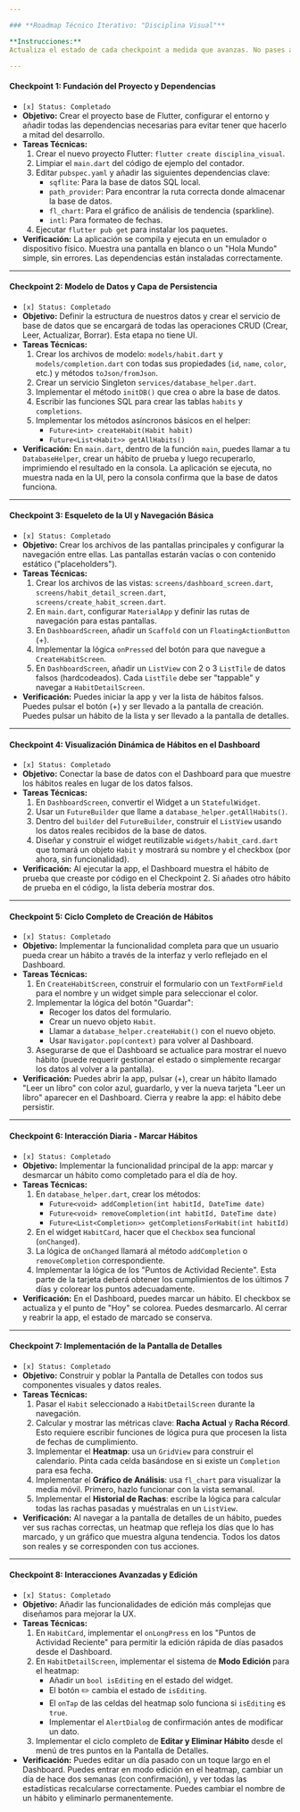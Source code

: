 ```yaml
---

### **Roadmap Técnico Iterativo: "Disciplina Visual"**

**Instrucciones:**
Actualiza el estado de cada checkpoint a medida que avanzas. No pases al siguiente hasta que la verificación del actual sea 100% satisfactoria.

---
```


#### **Checkpoint 1: Fundación del Proyecto y Dependencias**

*   `[x] Status: Completado`
*   **Objetivo:** Crear el proyecto base de Flutter, configurar el entorno y añadir todas las dependencias necesarias para evitar tener que hacerlo a mitad del desarrollo.
*   **Tareas Técnicas:**
    1.  Crear el nuevo proyecto Flutter: `flutter create disciplina_visual`.
    2.  Limpiar el `main.dart` del código de ejemplo del contador.
    3.  Editar `pubspec.yaml` y añadir las siguientes dependencias clave:
        *   `sqflite`: Para la base de datos SQL local.
        *   `path_provider`: Para encontrar la ruta correcta donde almacenar la base de datos.
        *   `fl_chart`: Para el gráfico de análisis de tendencia (sparkline).
        *   `intl`: Para formateo de fechas.
    4.  Ejecutar `flutter pub get` para instalar los paquetes.
*   **Verificación:** La aplicación se compila y ejecuta en un emulador o dispositivo físico. Muestra una pantalla en blanco o un "Hola Mundo" simple, sin errores. Las dependencias están instaladas correctamente.

---

#### **Checkpoint 2: Modelo de Datos y Capa de Persistencia**

*   `[x] Status: Completado`
*   **Objetivo:** Definir la estructura de nuestros datos y crear el servicio de base de datos que se encargará de todas las operaciones CRUD (Crear, Leer, Actualizar, Borrar). Esta etapa no tiene UI.
*   **Tareas Técnicas:**
    1.  Crear los archivos de modelo: `models/habit.dart` y `models/completion.dart` con todas sus propiedades (`id`, `name`, `color`, etc.) y métodos `toJson/fromJson`.
    2.  Crear un servicio Singleton `services/database_helper.dart`.
    3.  Implementar el método `initDB()` que crea o abre la base de datos.
    4.  Escribir las funciones SQL para crear las tablas `habits` y `completions`.
    5.  Implementar los métodos asíncronos básicos en el helper:
        *   `Future<int> createHabit(Habit habit)`
        *   `Future<List<Habit>> getAllHabits()`
*   **Verificación:** En `main.dart`, dentro de la función `main`, puedes llamar a tu `DatabaseHelper`, crear un hábito de prueba y luego recuperarlo, imprimiendo el resultado en la consola. La aplicación se ejecuta, no muestra nada en la UI, pero la consola confirma que la base de datos funciona.

---

#### **Checkpoint 3: Esqueleto de la UI y Navegación Básica**

*   `[x] Status: Completado`
*   **Objetivo:** Crear los archivos de las pantallas principales y configurar la navegación entre ellas. Las pantallas estarán vacías o con contenido estático ("placeholders").
*   **Tareas Técnicas:**
    1.  Crear los archivos de las vistas: `screens/dashboard_screen.dart`, `screens/habit_detail_screen.dart`, `screens/create_habit_screen.dart`.
    2.  En `main.dart`, configurar `MaterialApp` y definir las rutas de navegación para estas pantallas.
    3.  En `DashboardScreen`, añadir un `Scaffold` con un `FloatingActionButton` (+).
    4.  Implementar la lógica `onPressed` del botón para que navegue a `CreateHabitScreen`.
    5.  En `DashboardScreen`, añadir un `ListView` con 2 o 3 `ListTile` de datos falsos (hardcodeados). Cada `ListTile` debe ser "tappable" y navegar a `HabitDetailScreen`.
*   **Verificación:** Puedes iniciar la app y ver la lista de hábitos falsos. Puedes pulsar el botón (+) y ser llevado a la pantalla de creación. Puedes pulsar un hábito de la lista y ser llevado a la pantalla de detalles.

---

#### **Checkpoint 4: Visualización Dinámica de Hábitos en el Dashboard**

*   `[x] Status: Completado`
*   **Objetivo:** Conectar la base de datos con el Dashboard para que muestre los hábitos reales en lugar de los datos falsos.
*   **Tareas Técnicas:**
    1.  En `DashboardScreen`, convertir el Widget a un `StatefulWidget`.
    2.  Usar un `FutureBuilder` que llame a `database_helper.getAllHabits()`.
    3.  Dentro del `builder` del `FutureBuilder`, construir el `ListView` usando los datos reales recibidos de la base de datos.
    4.  Diseñar y construir el widget reutilizable `widgets/habit_card.dart` que tomará un objeto `Habit` y mostrará su nombre y el checkbox (por ahora, sin funcionalidad).
*   **Verificación:** Al ejecutar la app, el Dashboard muestra el hábito de prueba que creaste por código en el Checkpoint 2. Si añades otro hábito de prueba en el código, la lista debería mostrar dos.

---

#### **Checkpoint 5: Ciclo Completo de Creación de Hábitos**

*   `[x] Status: Completado`
*   **Objetivo:** Implementar la funcionalidad completa para que un usuario pueda crear un hábito a través de la interfaz y verlo reflejado en el Dashboard.
*   **Tareas Técnicas:**
    1.  En `CreateHabitScreen`, construir el formulario con un `TextFormField` para el nombre y un widget simple para seleccionar el color.
    2.  Implementar la lógica del botón "Guardar":
        *   Recoger los datos del formulario.
        *   Crear un nuevo objeto `Habit`.
        *   Llamar a `database_helper.createHabit()` con el nuevo objeto.
        *   Usar `Navigator.pop(context)` para volver al Dashboard.
    3.  Asegurarse de que el Dashboard se actualice para mostrar el nuevo hábito (puede requerir gestionar el estado o simplemente recargar los datos al volver a la pantalla).
*   **Verificación:** Puedes abrir la app, pulsar (+), crear un hábito llamado "Leer un libro" con color azul, guardarlo, y ver la nueva tarjeta "Leer un libro" aparecer en el Dashboard. Cierra y reabre la app: el hábito debe persistir.

---

#### **Checkpoint 6: Interacción Diaria - Marcar Hábitos**

*   `[x] Status: Completado`
*   **Objetivo:** Implementar la funcionalidad principal de la app: marcar y desmarcar un hábito como completado para el día de hoy.
*   **Tareas Técnicas:**
    1.  En `database_helper.dart`, crear los métodos:
        *   `Future<void> addCompletion(int habitId, DateTime date)`
        *   `Future<void> removeCompletion(int habitId, DateTime date)`
        *   `Future<List<Completion>> getCompletionsForHabit(int habitId)`
    2.  En el widget `HabitCard`, hacer que el `Checkbox` sea funcional (`onChanged`).
    3.  La lógica de `onChanged` llamará al método `addCompletion` o `removeCompletion` correspondiente.
    4.  Implementar la lógica de los "Puntos de Actividad Reciente". Esta parte de la tarjeta deberá obtener los cumplimientos de los últimos 7 días y colorear los puntos adecuadamente.
*   **Verificación:** En el Dashboard, puedes marcar un hábito. El checkbox se actualiza y el punto de "Hoy" se colorea. Puedes desmarcarlo. Al cerrar y reabrir la app, el estado de marcado se conserva.

---

#### **Checkpoint 7: Implementación de la Pantalla de Detalles**

*   `[x] Status: Completado`
*   **Objetivo:** Construir y poblar la Pantalla de Detalles con todos sus componentes visuales y datos reales.
*   **Tareas Técnicas:**
    1.  Pasar el `Habit` seleccionado a `HabitDetailScreen` durante la navegación.
    2.  Calcular y mostrar las métricas clave: **Racha Actual** y **Racha Récord**. Esto requiere escribir funciones de lógica pura que procesen la lista de fechas de cumplimiento.
    3.  Implementar el **Heatmap**: usa un `GridView` para construir el calendario. Pinta cada celda basándose en si existe un `Completion` para esa fecha.
    4.  Implementar el **Gráfico de Análisis**: usa `fl_chart` para visualizar la media móvil. Primero, hazlo funcionar con la vista semanal.
    5.  Implementar el **Historial de Rachas**: escribe la lógica para calcular todas las rachas pasadas y muéstralas en un `ListView`.
*   **Verificación:** Al navegar a la pantalla de detalles de un hábito, puedes ver sus rachas correctas, un heatmap que refleja los días que lo has marcado, y un gráfico que muestra alguna tendencia. Todos los datos son reales y se corresponden con tus acciones.

---

#### **Checkpoint 8: Interacciones Avanzadas y Edición**

*   `[x] Status: Completado`
*   **Objetivo:** Añadir las funcionalidades de edición más complejas que diseñamos para mejorar la UX.
*   **Tareas Técnicas:**
    1.  En `HabitCard`, implementar el `onLongPress` en los "Puntos de Actividad Reciente" para permitir la edición rápida de días pasados desde el Dashboard.
    2.  En `HabitDetailScreen`, implementar el sistema de **Modo Edición** para el heatmap:
        *   Añadir un `bool isEditing` en el estado del widget.
        *   El botón ✏️ cambia el estado de `isEditing`.
        *   El `onTap` de las celdas del heatmap solo funciona si `isEditing` es `true`.
        *   Implementar el `AlertDialog` de confirmación antes de modificar un dato.
    3.  Implementar el ciclo completo de **Editar y Eliminar Hábito** desde el menú de tres puntos en la Pantalla de Detalles.
*   **Verificación:** Puedes editar un día pasado con un toque largo en el Dashboard. Puedes entrar en modo edición en el heatmap, cambiar un día de hace dos semanas (con confirmación), y ver todas las estadísticas recalcularse correctamente. Puedes cambiar el nombre de un hábito y eliminarlo permanentemente.